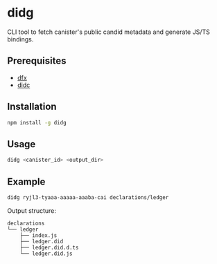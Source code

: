 # didg

CLI tool to fetch canister's public candid metadata and generate JS/TS bindings.

## Prerequisites

- [dfx](https://internetcomputer.org/docs/current/developer-docs/getting-started/install/#installing-dfx-via-dfxvm)
- [didc](https://github.com/dfinity/candid/releases)

## Installation

```bash
npm install -g didg
```

## Usage

```bash
didg <canister_id> <output_dir>
```

## Example

```bash
didg ryjl3-tyaaa-aaaaa-aaaba-cai declarations/ledger
```

Output structure:

```
declarations
└── ledger
    ├── index.js
    ├── ledger.did
    ├── ledger.did.d.ts
    └── ledger.did.js
```
